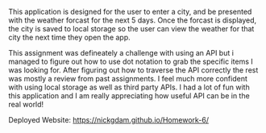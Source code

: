 This application is designed for the user to enter a city, and be presented with the weather forcast for the next 5 days.  Once the forcast is displayed, 
the city is saved to local storage so the user can view the weather for that city the next time they open the app.  

This assignment was defineately a challenge with using an API but i managed to figure out how to use dot notation to grab the specific items I was looking for. After figuring out how to traverse the API correctly the rest was mostly a review from past assignments. I feel much more confident with using local storage as well as third party APIs. I had a lot of fun with this application and I am really appreciating how useful API can be in the real world! 








Deployed Website: https://nickgdam.github.io/Homework-6/





















